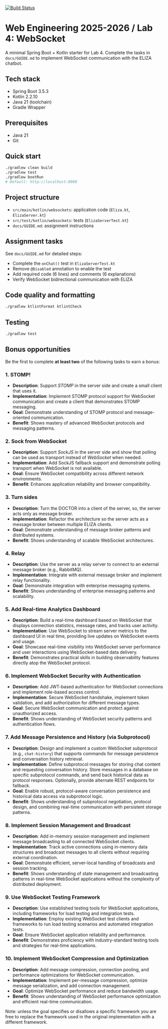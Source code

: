 [![Build Status](../../actions/workflows/CI.yml/badge.svg)](../../actions/workflows/CI.yml)

# Web Engineering 2025-2026 / Lab 4: WebSocket

A minimal Spring Boot + Kotlin starter for Lab 4. Complete the tasks in `docs/GUIDE.md` to implement WebSocket communication with the ELIZA chatbot.

## Tech stack

- Spring Boot 3.5.3
- Kotlin 2.2.10
- Java 21 (toolchain)
- Gradle Wrapper

## Prerequisites

- Java 21
- Git

## Quick start

```bash
./gradlew clean build
./gradlew test
./gradlew bootRun
# Default: http://localhost:8080
```

## Project structure

- `src/main/kotlin/websockets`: application code (`Eliza.kt`, `ElizaServer.kt`)
- `src/test/kotlin/websockets`: tests (`ElizaServerTest.kt`)
- `docs/GUIDE.md`: assignment instructions

## Assignment tasks

See `docs/GUIDE.md` for detailed steps:

- Complete the `onChat()` test in `ElizaServerTest.kt`
- Remove `@Disabled` annotation to enable the test
- Add required code (6 lines) and comments (6 explanations)
- Verify WebSocket bidirectional communication with ELIZA

## Code quality and formatting

```bash
./gradlew ktlintFormat ktlintCheck
```

## Testing

```bash
./gradlew test
```

## Bonus opportunities

Be the first to complete **at least two** of the following tasks to earn a bonus:

### 1. **STOMP!**
- **Description**: Support *STOMP* in the server side and create a small client that uses it.
- **Implementation**: Implement STOMP protocol support for WebSocket communication and create a client that demonstrates STOMP messaging.
- **Goal**: Demonstrate understanding of STOMP protocol and message-oriented communication.
- **Benefit**: Shows mastery of advanced WebSocket protocols and messaging patterns.

### 2. **Sock from WebSocket**
- **Description**: Support *SockJS* in the server side and show that polling can be used as transport instead of *WebSocket* when needed.
- **Implementation**: Add SockJS fallback support and demonstrate polling transport when WebSocket is not available.
- **Goal**: Ensure WebSocket compatibility across different network environments.
- **Benefit**: Enhances application reliability and browser compatibility.

### 3. **Turn sides**
- **Description**: Turn the DOCTOR into a client of the server, so, the server acts only as message broker.
- **Implementation**: Refactor the architecture so the server acts as a message broker between multiple ELIZA clients.
- **Goal**: Demonstrate understanding of message broker patterns and distributed systems.
- **Benefit**: Shows understanding of scalable WebSocket architectures.

### 4. **Relay**
- **Description**: Use the server as a relay server to connect to an external message broker (e.g., RabbitMQ).
- **Implementation**: Integrate with external message broker and implement relay functionality.
- **Goal**: Demonstrate integration with enterprise messaging systems.
- **Benefit**: Shows understanding of enterprise messaging patterns and scalability.

### 5. **Add Real-time Analytics Dashboard**
- **Description**: Build a real-time dashboard based on WebSocket that displays connection statistics, message rates, and tracks user activity.
- **Implementation**: Use WebSocket to stream server metrics to the dashboard UI in real time, providing live updates on WebSocket events and usage.
- **Goal**: Showcase real-time visibility into WebSocket server performance and user interactions using WebSocket-based data delivery.
- **Benefit**: Demonstrates practical skills in building observability features directly atop the WebSocket protocol.

### 6. **Implement WebSocket Security with Authentication**
- **Description**: Add JWT-based authentication for WebSocket connections and implement role-based access control.
- **Implementation**: Secure WebSocket handshake, implement token validation, and add authorization for different message types.
- **Goal**: Secure WebSocket communication and protect against unauthorized access.
- **Benefit**: Shows understanding of WebSocket security patterns and authentication flows.

### 7. **Add Message Persistence and History (via Subprotocol)**
- **Description**: Design and implement a custom WebSocket subprotocol (e.g., `chat-history`) that supports commands for message persistence and conversation history retrieval.
- **Implementation**: Define subprotocol messages for storing chat content and requesting conversation history. Store messages in a database on specific subprotocol commands, and send back historical data as protocol responses. Optionally, provide alternate REST endpoints for fallback.
- **Goal**: Enable robust, protocol-aware conversation persistence and historical data access via subprotocol logic.
- **Benefit**: Shows understanding of subprotocol negotiation, protocol design, and combining real-time communication with persistent storage patterns.

### 8. **Implement Session Management and Broadcast**
- **Description**: Add in-memory session management and implement message broadcasting to all connected WebSocket clients.
- **Implementation**: Track active connections using in-memory data structures and broadcast messages to all clients without requiring external coordination.
- **Goal**: Demonstrate efficient, server-local handling of broadcasts and session tracking.
- **Benefit**: Shows understanding of state management and broadcasting patterns in real-time WebSocket applications without the complexity of distributed deployment.

### 9. **Use WebSocket Testing Framework**
- **Description**: Use established testing tools for WebSocket applications, including frameworks for load testing and integration tests.
- **Implementation**: Employ existing WebSocket test clients and frameworks to run load testing scenarios and automated integration tests.
- **Goal**: Ensure WebSocket application reliability and performance.
- **Benefit**: Demonstrates proficiency with industry-standard testing tools and strategies for real-time applications.

### 10. **Implement WebSocket Compression and Optimization**
- **Description**: Add message compression, connection pooling, and performance optimizations for WebSocket communication.
- **Implementation**: Implement per-message compression, optimize message serialization, and add connection management.
- **Goal**: Optimize WebSocket performance and reduce bandwidth usage.
- **Benefit**: Shows understanding of WebSocket performance optimization and efficient real-time communication.

Note: unless the goal specifies or disallows a specific framework you are free to replace the framework used in the original implementation with a different framework.

